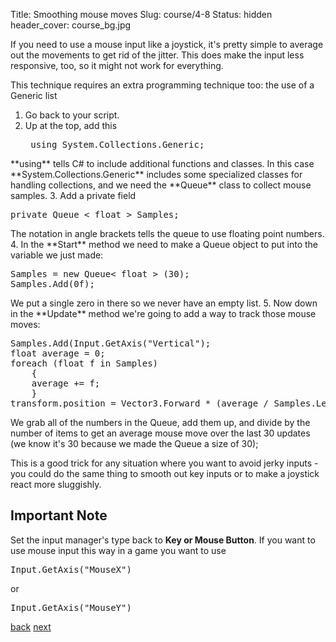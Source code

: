 Title: Smoothing mouse moves
Slug: course/4-8
Status: hidden
header_cover: course_bg.jpg

If you need to use a mouse input like a joystick, it's pretty simple to average out the movements to get rid of the jitter. This does make the input less responsive, too, so it might not work for everything.  

This technique requires an extra programming technique too: the use of a Generic list 

1. Go back to your script.
2. Up at the top, add this <pre>
using System.Collections.Generic;
</pre>
**using** tells C# to include additional functions and classes. In this case **System.Collections.Generic** includes some specialized classes for handling collections, and we need the **Queue** class to collect mouse samples. 
3. Add a private field <pre>private Queue < float > Samples;</pre> The notation in angle brackets tells the queue to use floating point numbers.
4. In the **Start** method we need to make a Queue object to put into the variable we just made:<pre>Samples = new Queue< float > (30);
Samples.Add(0f);</pre> We put a single zero in there so we never have an empty list.
5. Now down in the **Update** method we're going to add a way to track those mouse moves:<pre>Samples.Add(Input.GetAxis("Vertical");
float average = 0;
foreach (float f in Samples)
    {
    average += f;
    }
transform.position = Vector3.Forward * (average / Samples.Length);</pre>
We grab all of the numbers in the Queue, add them up, and divide by the number of items to get an average mouse move over the last 30 updates (we know it's 30 because we made the Queue a size of 30);

This is a good trick for any situation where you want to avoid jerky inputs - you could do the same thing to smooth out key inputs or to make a joystick react more sluggishly.

## Important Note
Set the input manager's type back to **Key or Mouse Button**.  If you want to use mouse input this way in a game you want to use <pre>Input.GetAxis("MouseX")</pre> or <pre>Input.GetAxis("MouseY")</pre>

[back](4-7) [next](4-9)